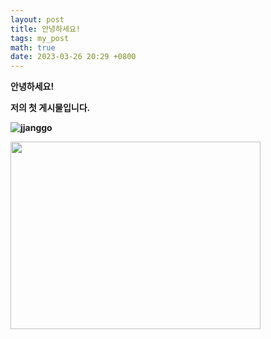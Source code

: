 ```yaml
---
layout: post
title: 안녕하세요!
tags: my_post
math: true
date: 2023-03-26 20:29 +0800
---
```


<strong>안녕하세요! 

저의 첫 게시물입니다.

![jjanggo](https://user-images.githubusercontent.com/126743778/227782362-bc5859e7-dabc-49d2-b210-5d2a50de3e6d.jpg)

<img src="https://user-images.githubusercontent.com/126743778/227782362-bc5859e7-dabc-49d2-b210-5d2a50de3e6d.jpg"  width="400" height="300">